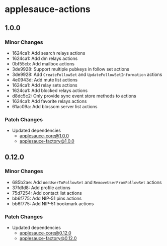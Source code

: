 # applesauce-actions

## 1.0.0

### Minor Changes

- 1624ca1: Add search relays actions
- 1624ca1: Add dm relays actions
- 0bf55cb: Add mailbox actions
- 3de9928: Support multiple pubkeys in follow set actions
- 3de9928: Add `CreateFollowSet` and `UpdateFollowSetInformation` actions
- 4e0943d: Add mute list actions
- 1624ca1: Add relay sets actions
- 1624ca1: Add blocked relays actions
- d8dc5c2: Only provide sync event store methods to actions
- 1624ca1: Add favorite relays actions
- 61ac09a: Add blossom server list actions

### Patch Changes

- Updated dependencies
  - applesauce-core@1.0.0
  - applesauce-factory@1.0.0

## 0.12.0

### Minor Changes

- 685b2ae: Add `AddUserToFollowSet` and `RemoveUserFromFollowSet` actions
- 37fdfd8: Add profile actions
- 75d7254: Add contact list actions
- bb6f775: Add NIP-51 pins actions
- bb6f775: Add NIP-51 bookmark actions

### Patch Changes

- Updated dependencies
  - applesauce-core@0.12.0
  - applesauce-factory@0.12.0
